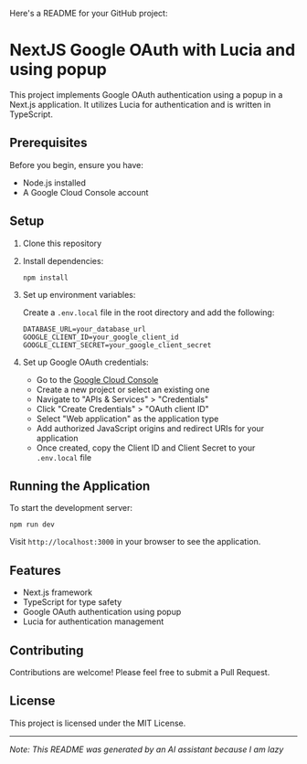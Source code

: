 Here's a README for your GitHub project:

# NextJS Google OAuth with Lucia and using popup

This project implements Google OAuth authentication using a popup in a Next.js application. It utilizes Lucia for authentication and is written in TypeScript.

## Prerequisites

Before you begin, ensure you have:

- Node.js installed
- A Google Cloud Console account

## Setup

1. Clone this repository
2. Install dependencies:
   ```
   npm install
   ```

3. Set up environment variables:

   Create a `.env.local` file in the root directory and add the following:

   ```
   DATABASE_URL=your_database_url
   GOOGLE_CLIENT_ID=your_google_client_id
   GOOGLE_CLIENT_SECRET=your_google_client_secret
   ```

4. Set up Google OAuth credentials:
   - Go to the [Google Cloud Console](https://console.cloud.google.com/)
   - Create a new project or select an existing one
   - Navigate to "APIs & Services" > "Credentials"
   - Click "Create Credentials" > "OAuth client ID"
   - Select "Web application" as the application type
   - Add authorized JavaScript origins and redirect URIs for your application
   - Once created, copy the Client ID and Client Secret to your `.env.local` file

## Running the Application

To start the development server:

```
npm run dev
```

Visit `http://localhost:3000` in your browser to see the application.

## Features

- Next.js framework
- TypeScript for type safety
- Google OAuth authentication using popup
- Lucia for authentication management

## Contributing

Contributions are welcome! Please feel free to submit a Pull Request.

## License

This project is licensed under the MIT License.

---

*Note: This README was generated by an AI assistant because I am lazy*
